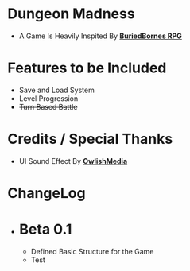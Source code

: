 # Dungeon Madness
 - A Game Is Heavily Inspited By [**BuriedBornes RPG**](https://store.steampowered.com/app/2153310/Buriedbornes__Dungeon_RPG/)
# Features to be Included
 - Save and Load System
 - Level Progression
 - ~~Turn Based Battle~~
# Credits / Special Thanks
 - UI Sound Effect By [**OwlishMedia**](https://opengameart.org/content/8-bit-sound-effect-pack)
# ChangeLog
 - # Beta 0.1
   - Defined Basic Structure for the Game
   - Test
